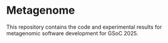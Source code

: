 # Metagenome
This repository contains the code and experimental results for metagenomic software development for GSoC 2025.
